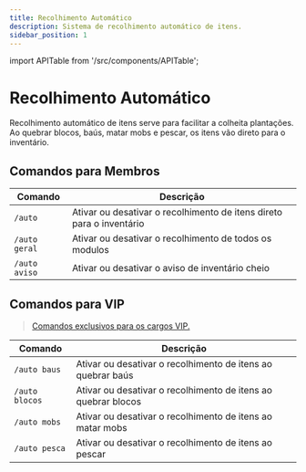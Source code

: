 ```yaml
---
title: Recolhimento Automático
description: Sistema de recolhimento automático de itens.
sidebar_position: 1
---
```


import APITable from '/src/components/APITable';

# Recolhimento Automático

Recolhimento automático de itens serve para facilitar a colheita plantações.  
Ao quebrar blocos, baús, matar mobs e pescar, os itens vão direto para o inventário.

## Comandos para Membros

<APITable>

| Comando | Descrição |
| ------- | --------- |
| `/auto` | Ativar ou desativar o recolhimento de itens direto para o inventário |
| `/auto geral` | Ativar ou desativar o recolhimento de todos os modulos |
| `/auto aviso` | Ativar ou desativar o aviso de inventário cheio |

</APITable>

## Comandos para VIP

> [Comandos exclusivos para os cargos VIP.](../vip.md)

<APITable>

| Comando | Descrição |
| ------- | --------- |
| `/auto baus` | Ativar ou desativar o recolhimento de itens ao quebrar baús |
| `/auto blocos` | Ativar ou desativar o recolhimento de itens ao quebrar blocos |
| `/auto mobs` | Ativar ou desativar o recolhimento de itens ao matar mobs  |
| `/auto pesca` | Ativar ou desativar o recolhimento de itens ao pescar |

</APITable>